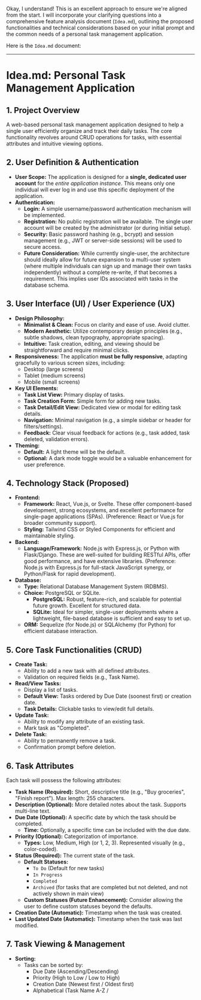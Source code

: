 Okay, I understand! This is an excellent approach to ensure we're aligned from the start. I will incorporate your clarifying questions into a comprehensive feature analysis document (`Idea.md`), outlining the proposed functionalities and technical considerations based on your initial prompt and the common needs of a personal task management application.

Here is the `Idea.md` document:

---

# Idea.md: Personal Task Management Application

## 1. Project Overview

A web-based personal task management application designed to help a single user efficiently organize and track their daily tasks. The core functionality revolves around CRUD operations for tasks, with essential attributes and intuitive viewing options.

## 2. User Definition & Authentication

*   **User Scope:** The application is designed for a **single, dedicated user account** for the *entire application instance*. This means only one individual will ever log in and use this specific deployment of the application.
*   **Authentication:**
    *   **Login:** A simple username/password authentication mechanism will be implemented.
    *   **Registration:** No public registration will be available. The single user account will be created by the administrator (or during initial setup).
    *   **Security:** Basic password hashing (e.g., bcrypt) and session management (e.g., JWT or server-side sessions) will be used to secure access.
    *   **Future Consideration:** While currently single-user, the architecture should ideally allow for future expansion to a multi-user system (where multiple individuals can sign up and manage their own tasks independently) without a complete re-write, if that becomes a requirement. This implies user IDs associated with tasks in the database schema.

## 3. User Interface (UI) / User Experience (UX)

*   **Design Philosophy:**
    *   **Minimalist & Clean:** Focus on clarity and ease of use. Avoid clutter.
    *   **Modern Aesthetic:** Utilize contemporary design principles (e.g., subtle shadows, clean typography, appropriate spacing).
    *   **Intuitive:** Task creation, editing, and viewing should be straightforward and require minimal clicks.
*   **Responsiveness:** The application **must be fully responsive**, adapting gracefully to various screen sizes, including:
    *   Desktop (large screens)
    *   Tablet (medium screens)
    *   Mobile (small screens)
*   **Key UI Elements:**
    *   **Task List View:** Primary display of tasks.
    *   **Task Creation Form:** Simple form for adding new tasks.
    *   **Task Detail/Edit View:** Dedicated view or modal for editing task details.
    *   **Navigation:** Minimal navigation (e.g., a simple sidebar or header for filters/settings).
    *   **Feedback:** Clear visual feedback for actions (e.g., task added, task deleted, validation errors).
*   **Theming:**
    *   **Default:** A light theme will be the default.
    *   **Optional:** A dark mode toggle would be a valuable enhancement for user preference.

## 4. Technology Stack (Proposed)

*   **Frontend:**
    *   **Framework:** React, Vue.js, or Svelte. These offer component-based development, strong ecosystems, and excellent performance for single-page applications (SPAs). (Preference: React or Vue.js for broader community support).
    *   **Styling:** Tailwind CSS or Styled Components for efficient and maintainable styling.
*   **Backend:**
    *   **Language/Framework:** Node.js with Express.js, or Python with Flask/Django. These are well-suited for building RESTful APIs, offer good performance, and have extensive libraries. (Preference: Node.js with Express.js for full-stack JavaScript synergy, or Python/Flask for rapid development).
*   **Database:**
    *   **Type:** Relational Database Management System (RDBMS).
    *   **Choice:** PostgreSQL or SQLite.
        *   **PostgreSQL:** Robust, feature-rich, and scalable for potential future growth. Excellent for structured data.
        *   **SQLite:** Ideal for simpler, single-user deployments where a lightweight, file-based database is sufficient and easy to set up.
    *   **ORM:** Sequelize (for Node.js) or SQLAlchemy (for Python) for efficient database interaction.

## 5. Core Task Functionalities (CRUD)

*   **Create Task:**
    *   Ability to add a new task with all defined attributes.
    *   Validation on required fields (e.g., Task Name).
*   **Read/View Tasks:**
    *   Display a list of tasks.
    *   **Default View:** Tasks ordered by Due Date (soonest first) or creation date.
    *   **Task Details:** Clickable tasks to view/edit full details.
*   **Update Task:**
    *   Ability to modify any attribute of an existing task.
    *   Mark task as "Completed".
*   **Delete Task:**
    *   Ability to permanently remove a task.
    *   Confirmation prompt before deletion.

## 6. Task Attributes

Each task will possess the following attributes:

*   **Task Name (Required):** Short, descriptive title (e.g., "Buy groceries", "Finish report"). Max length: 255 characters.
*   **Description (Optional):** More detailed notes about the task. Supports multi-line text.
*   **Due Date (Optional):** A specific date by which the task should be completed.
    *   **Time:** Optionally, a specific time can be included with the due date.
*   **Priority (Optional):** Categorization of importance.
    *   **Types:** Low, Medium, High (or 1, 2, 3). Represented visually (e.g., color-coded).
*   **Status (Required):** The current state of the task.
    *   **Default Statuses:**
        *   `To Do` (Default for new tasks)
        *   `In Progress`
        *   `Completed`
        *   `Archived` (for tasks that are completed but not deleted, and not actively shown in main view)
    *   **Custom Statuses (Future Enhancement):** Consider allowing the user to define custom statuses beyond the defaults.
*   **Creation Date (Automatic):** Timestamp when the task was created.
*   **Last Updated Date (Automatic):** Timestamp when the task was last modified.

## 7. Task Viewing & Management

*   **Sorting:**
    *   Tasks can be sorted by:
        *   Due Date (Ascending/Descending)
        *   Priority (High to Low / Low to High)
        *   Creation Date (Newest first / Oldest first)
        *   Alphabetical (Task Name A-Z /